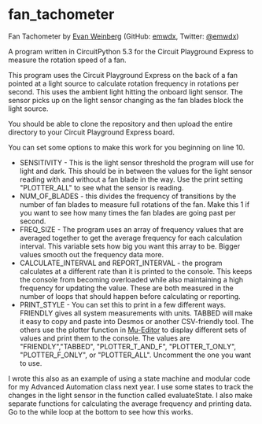 # fan_tachometer

Fan Tachometer by [Evan Weinberg](http://www.evanweinberg.com) (GitHub: [emwdx](https://github.com/emwdx), Twitter: [@emwdx](https://twitter.com/emwdx))

A program written in CircuitPython 5.3 for the Circuit Playground Express to measure the rotation speed of a fan.

This program uses the Circuit Playground Express on the back of a fan pointed at a light source to calculate rotation frequency in rotations per second. This uses the ambient light hitting the onboard light sensor. The sensor picks up on the light sensor changing as the fan blades block the light source. 

You should be able to clone the repository and then upload the entire directory to your Circuit Playground Express board. 

You can set some options to make this work for you beginning on line 10.

* SENSITIVITY - This is the light sensor threshold the program will use for light and dark. This should be in between the values for the light sensor reading with and without a fan blade in the way. Use the print setting "PLOTTER_ALL" to see what the sensor is reading.
* NUM_OF_BLADES - this divides the frequency of transitions by the number of fan blades to measure full rotations of the fan. Make this 1 if you want to see how many times the fan blades are going past per second.
* FREQ_SIZE - The program uses an array of frequency values that are averaged together to get the average frequency for each calculation interval. This variable sets how big you want this array to be. Bigger values smooth out the frequency data more.
* CALCULATE_INTERVAL and REPORT_INTERVAL - the program calculates at a different rate than it is printed to the console. This keeps the console from becoming overloaded while also maintaining a high frequency for updating the value. These are both measured in the number of loops that should happen before calculating or reporting.
* PRINT_STYLE - You can set this to print in a few different ways. FRIENDLY gives all system measurements with units. TABBED will make it easy to copy and paste into Desmos or another CSV-friendly tool. The others use the plotter function in [Mu-Editor](https://codewith.mu) to display different sets of values and print them to the console. The values are "FRIENDLY","TABBED", "PLOTTER_T_AND_F", "PLOTTER_T_ONLY", "PLOTTER_F_ONLY", or "PLOTTER_ALL". Uncomment the one you want to use.

I wrote this also as an example of using a state machine and modular code for my Advanced Automation class next year. I use some states to track the changes in the light sensor in the function called evaluateState. I also make separate functions for calculating the average frequency and printing data. Go to the while loop at the bottom to see how this works.


